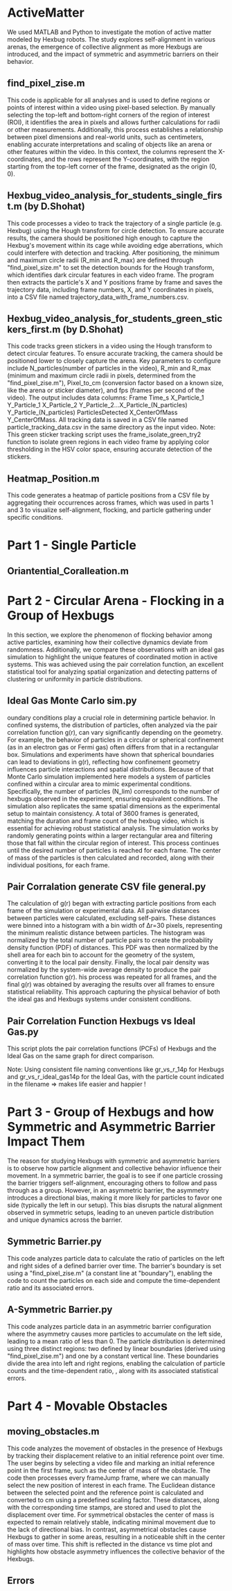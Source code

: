 # ActiveMatter
We used MATLAB and Python to investigate the motion of active matter modeled by Hexbug robots. The study explores self-alignment in various arenas, the emergence of collective alignment as more Hexbugs are introduced, and the impact of symmetric and asymmetric barriers on their behavior.
## find_pixel_zise.m
This code is applicable for all analyses and is used to define regions or points of interest within a video using pixel-based selection. By manually selecting the top-left and bottom-right corners of the region of interest (ROI), it identifies the area in pixels and allows further calculations for radii or other measurements. Additionally, this process establishes a relationship between pixel dimensions and real-world units, such as centimeters, enabling accurate interpretations and scaling of objects like an arena or other features within the video.
In this context, the columns represent the X-coordinates, and the rows represent the Y-coordinates, with the region starting from the top-left corner of the frame, designated as the origin (0, 0).
## Hexbug_video_analysis_for_students_single_first.m (by D.Shohat)
This code processes a video to track the trajectory of a single particle (e.g. Hexbug) using the Hough transform for circle detection. To ensure accurate results, the camera should be positioned high enough to capture the Hexbug's movement within its cage while avoiding edge aberrations, which could interfere with detection and tracking. After positioning, the minimum and maximum circle radii (R_min and R_max)  are defined through "find_pixel_size.m" to set the detection bounds for the Hough transform, which identifies dark circular features in each video frame. The program then extracts the particle's X and Y positions frame by frame and saves the trajectory data, including frame numbers, X, and Y coordinates in pixels, into a CSV file named trajectory_data_with_frame_numbers.csv. 
## Hexbug_video_analysis_for_students_green_stickers_first.m (by D.Shohat)
This code tracks green stickers in a video using the Hough transform to detect circular features. To ensure accurate tracking, the camera should be positioned lower to closely capture the arena. Key parameters to configure include N_particles(number of particles in the video), R_min and R_max (minimum and maximum circle radii in pixels, determined from the "find_pixel_zise.m"), Pixel_to_cm (conversion factor based on a known size, like the arena or sticker diameter), and fps (frames per second of the video).
The output includes data columns: Frame	Time_s	X_Particle_1	Y_Particle_1	X_Particle_2	Y_Particle_2...X_Particle_(N_particles)	Y_Particle_(N_particles)	ParticlesDetected	X_CenterOfMass	Y_CenterOfMass.
All tracking data is saved in a CSV file named particle_tracking_data.csv in the same directory as the input video.
Note: This green sticker tracking script uses the frame_isolate_green_try2 function to isolate green regions in each video frame by applying color thresholding in the HSV color space, ensuring accurate detection of the stickers.
## Heatmap_Position.m
This code generates a heatmap of particle positions from a CSV file by aggregating their occurrences across frames, which was used in parts 1 and 3 to visualize self-alignment, flocking, and particle gathering under specific conditions.
# Part 1 - Single Particle
## Oriantential_Coralleation.m

# Part 2 - Circular Arena - Flocking in a Group of Hexbugs
In this section, we explore the phenomenon of flocking behavior among active particles, examining how their collective dynamics deviate from randomness. Additionally, we compare these observations with an ideal gas simulation to highlight the unique features of coordinated motion in active systems. This was achieved using the pair correlation function, an excellent statistical tool for analyzing spatial organization and detecting patterns of clustering or uniformity in particle distributions.
## Ideal Gas Monte Carlo sim.py
oundary conditions play a crucial role in determining particle behavior. In confined systems, the distribution of particles, often analyzed via the pair correlation function g(r), can vary significantly depending on the geometry. For example, the behavior of particles in a circular or spherical confinement (as in an electron gas or Fermi gas) often differs from that in a rectangular box. Simulations and experiments have shown that spherical boundaries can lead to deviations in g(r), reflecting how confinement geometry influences particle interactions and spatial distributions. Because of that Monte Carlo simulation implemented here models a system of particles confined within a circular area to mimic experimental conditions. Specifically, the number of particles (N_lim) corresponds to the number of hexbugs observed in the experiment, ensuring equivalent conditions. The simulation also replicates the same spatial dimensions as the experimental setup to maintain consistency. A total of 3600 frames is generated, matching the duration and frame count of the hexbug video, which is essential for achieving robust statistical analysis. The simulation works by randomly generating points within a larger rectangular area and filtering those that fall within the circular region of interest. This process continues until the desired number of particles is reached for each frame. The center of mass of the particles is then calculated and recorded, along with their individual positions, for each frame.
## Pair Corralation generate CSV file general.py
The calculation of g(r) began with extracting particle positions from each frame of the simulation or experimental data. All pairwise distances between particles were calculated, excluding self-pairs. These distances were binned into a histogram with a bin width of 
Δr=30 pixels, representing the minimum realistic distance between particles. The histogram was normalized by the total number of particle pairs to create the probability density function (PDF) of distances. This PDF was then normalized by the shell area for each bin to account for the geometry of the system, converting it to the local pair density. Finally, the local pair density was normalized by the system-wide average density to produce the pair correlation function g(r). his process was repeated for all frames, and the final g(r) was obtained by averaging the results over all frames to ensure statistical reliability. This approach capturing the physical behavior of both the ideal gas and Hexbugs systems under consistent conditions.
## Pair Correlation Function Hexbugs vs Ideal Gas.py
This script plots the pair correlation functions (PCFs) of Hexbugs and the Ideal Gas on the same graph for direct comparison.

Note: Using consistent file naming conventions like gr_vs_r_14p for Hexbugs and gr_vs_r_ideal_gas14p for the Ideal Gas, with the particle count indicated in the filename => makes life easier and happier ! 

# Part 3 - Group of Hexbugs and how Symmetric and Asymmetric Barrier Impact Them
The reason for studying Hexbugs with symmetric and asymmetric barriers is to observe how particle alignment and collective behavior influence their movement. In a symmetric barrier, the goal is to see if one particle crossing the barrier triggers self-alignment, encouraging others to follow and pass through as a group. However, in an asymmetric barrier, the asymmetry introduces a directional bias, making it more likely for particles to favor one side (typically the left in our setup). This bias disrupts the natural alignment observed in symmetric setups, leading to an uneven particle distribution and unique dynamics across the barrier.
## Symmetric Barrier.py
This code analyzes particle data to calculate the ratio of particles on the left and right sides of a defined barrier over time. The barrier's boundary is set using a "find_pixel_zise.m" (a constant line at "boundary"), enabling the code to count the particles on each side and compute the time-dependent ratio and its associated errors.
## A-Symmetric Barrier.py
This code analyzes particle data in an asymmetric barrier configuration where the asymmetry causes more particles to accumulate on the left side, leading to a mean ratio of less than 0. The particle distribution is determined using three distinct regions: two defined by linear boundaries (derived using "find_pixel_zise.m") and one by a constant vertical line. These boundaries divide the area into left and right regions, enabling the calculation of particle counts and the time-dependent ratio, , along with its associated statistical errors.

# Part 4 - Movable Obstacles
## moving_obstacles.m
This code analyzes the movement of obstacles in the presence of Hexbugs by tracking their displacement relative to an initial reference point over time. The user begins by selecting a video file and marking an initial reference point in the first frame, such as the center of mass of the obstacle. The code then processes every frameJump frame, where we can manually select the new position of interest in each frame. The Euclidean distance between the selected point and the reference point is calculated and converted to cm using a predefined scaling factor. These distances, along with the corresponding time stamps, are stored and used to plot the displacement over time. For symmetrical obstacles the center of mass is expected to remain relatively stable, indicating minimal movement due to the lack of directional bias. In contrast, asymmetrical obstacles cause Hexbugs to gather in some areas, resulting in a noticeable shift in the center of mass over time. This shift is reflected in the distance vs time plot and highlights how obstacle asymmetry influences the collective behavior of the Hexbugs.





## Errors






